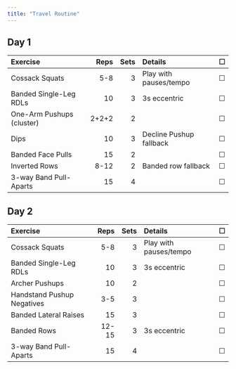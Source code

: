 ```yaml
---
title: "Travel Routine"
---
```


## Day 1

| Exercise                   | Reps  | Sets | Details                   | ☐ |
|:----------|--:|--:|:----------|:-:|
| Cossack Squats             | 5-8   | 3    | Play with pauses/tempo    | ☐ |
| Banded Single-Leg RDLs     | 10    | 3    | 3s eccentric              | ☐ |
| One-Arm Pushups (cluster)  | 2+2+2 | 2    |                           | ☐ |
| Dips                       | 10    | 3    | Decline Pushup fallback   | ☐ |
| Banded Face Pulls          | 15    | 2    |                           | ☐ |
| Inverted Rows              | 8-12  | 2    | Banded row fallback       | ☐ |
| 3-way Band Pull-Aparts     | 15    | 4    |                           | ☐ |

## Day 2

| Exercise                   | Reps  | Sets | Details                   | ☐ |
|:----------|--:|--:|:----------|:-:|
| Cossack Squats             | 5-8   | 3    | Play with pauses/tempo    | ☐ |
| Banded Single-Leg RDLs     | 10    | 3    | 3s eccentric              | ☐ |
| Archer Pushups             | 10    | 2    |                           | ☐ |
| Handstand Pushup Negatives | 3-5   | 3    |                           | ☐ |
| Banded Lateral Raises      | 15    | 3    |                           | ☐ |
| Banded Rows                | 12-15 | 3    | 3s eccentric              | ☐ |
| 3-way Band Pull-Aparts     | 15    | 4    |                           | ☐ |

